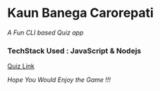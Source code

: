 # Kaun Banega Carorepati

*A Fun CLI based Quiz app*

### TechStack Used : JavaScript & Nodejs

[ Quiz Link ](https://www.github.com )

_Hope You Would Enjoy the Game !!!_

